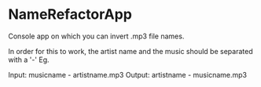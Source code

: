 # NameRefactorApp
Console app on which you can invert .mp3 file names.

In order for this to work, the artist name and the music should be separated with a '-' Eg.

Input:  musicname - artistname.mp3
Output: artistname - musicname.mp3
